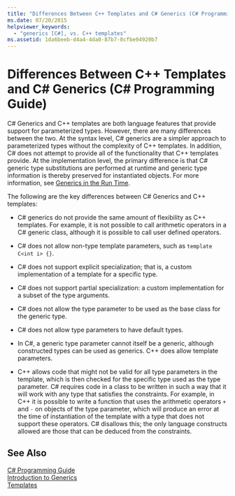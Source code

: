 ```yaml
---
title: "Differences Between C++ Templates and C# Generics (C# Programming Guide)"
ms.date: 07/20/2015
helpviewer_keywords: 
  - "generics [C#], vs. C++ templates"
ms.assetid: 1da6beeb-d4a4-4da0-87b7-0cfbe04920b7
---
```

# Differences Between C++ Templates and C# Generics (C# Programming Guide)
C# Generics and C++ templates are both language features that provide support for parameterized types. However, there are many differences between the two. At the syntax level, C# generics are a simpler approach to parameterized types without the complexity of C++ templates. In addition, C# does not attempt to provide all of the functionality that C++ templates provide. At the implementation level, the primary difference is that C# generic type substitutions are performed at runtime and generic type information is thereby preserved for instantiated objects. For more information, see [Generics in the Run Time](../../../csharp/programming-guide/generics/generics-in-the-run-time.md).  
  
 The following are the key differences between C# Generics and C++ templates:  
  
- C# generics do not provide the same amount of flexibility as C++ templates. For example, it is not possible to call arithmetic operators in a C# generic class, although it is possible to call user defined operators.  
  
- C# does not allow non-type template parameters, such as `template C<int i> {}`.  
  
- C# does not support explicit specialization; that is, a custom implementation of a template for a specific type.  
  
- C# does not support partial specialization: a custom implementation for a subset of the type arguments.  
  
- C# does not allow the type parameter to be used as the base class for the generic type.  
  
- C# does not allow type parameters to have default types.  
  
- In C#, a generic type parameter cannot itself be a generic, although constructed types can be used as generics. C++ does allow template parameters.  
  
- C++ allows code that might not be valid for all type parameters in the template, which is then checked for the specific type used as the type parameter. C# requires code in a class to be written in such a way that it will work with any type that satisfies the constraints. For example, in C++ it is possible to write a function that uses the arithmetic operators `+` and `-` on objects of the type parameter, which will produce an error at the time of instantiation of the template with a type that does not support these operators. C# disallows this; the only language constructs allowed are those that can be deduced from the constraints.  
  
## See Also  
 [C# Programming Guide](../../../csharp/programming-guide/index.md)  
 [Introduction to Generics](../../../csharp/programming-guide/generics/introduction-to-generics.md)  
 [Templates](/cpp/cpp/templates-cpp)
